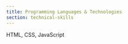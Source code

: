 ```yaml
---
title: Programming Languages & Technologies
section: technical-skills
---
```


HTML, CSS, JavaScript